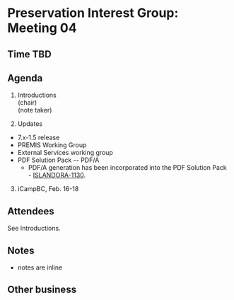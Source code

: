 # Preservation Interest Group: Meeting 04

## Time TBD

## Agenda

1. Introductions  
  (chair)  
  (note taker)  

2. Updates
  * 7.x-1.5 release
  * PREMIS Working Group
  * External Services working group
  * PDF Solution Pack -- PDF/A
    * PDF/A generation has been incorporated into the PDF Solution Pack - [ISLANDORA-1130](https://jira.duraspace.org/browse/ISLANDORA-1130).

3. iCampBC, Feb. 16-18

## Attendees

See Introductions.

## Notes

* notes are inline

## Other business



